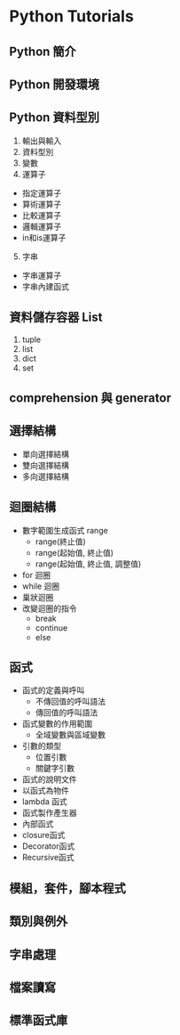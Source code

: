 # Python Tutorials

## Python 簡介
## Python 開發環境

## Python 資料型別
1. 輸出與輸入
2. 資料型別
3. 變數
4. 運算子
  - 指定運算子
  - 算術運算子
  - 比較運算子
  - 邏輯運算子
  - in和is運算子
5. 字串
  - 字串運算子
  - 字串內建函式

## 資料儲存容器 List
1. tuple
2. list
3. dict
4. set

## comprehension 與 generator

## 選擇結構
- 單向選擇結構
- 雙向選擇結構
- 多向選擇結構

## 迴圈結構
- 數字範圍生成函式 range
    * range(終止值)
    * range(起始值, 終止值)
    * range(起始值, 終止值, 調整值)
- for 迴圈
- while 迴圈
- 巢狀迴圈
- 改變迴圈的指令
    * break
    * continue
    * else

## 函式
- 函式的定義與呼叫
   * 不傳回值的呼叫語法
   * 傳回值的呼叫語法
- 函式變數的作用範圍
   * 全域變數與區域變數
- 引數的類型
   * 位置引數
   * 關鍵字引數
- 函式的說明文件
- 以函式為物件
- lambda 函式
- 函式製作產生器
- 內部函式
- closure函式
- Decorator函式
- Recursive函式

## 模組，套件，腳本程式

## 類別與例外

## 字串處理

## 檔案讀寫

## 標準函式庫



